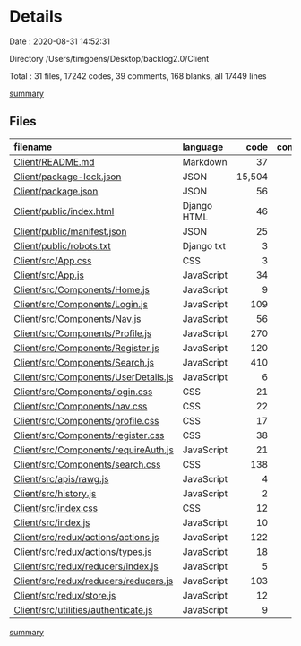 # Details

Date : 2020-08-31 14:52:31

Directory /Users/timgoens/Desktop/backlog2.0/Client

Total : 31 files,  17242 codes, 39 comments, 168 blanks, all 17449 lines

[summary](results.md)

## Files
| filename | language | code | comment | blank | total |
| :--- | :--- | ---: | ---: | ---: | ---: |
| [Client/README.md](/Client/README.md) | Markdown | 37 | 0 | 32 | 69 |
| [Client/package-lock.json](/Client/package-lock.json) | JSON | 15,504 | 0 | 1 | 15,505 |
| [Client/package.json](/Client/package.json) | JSON | 56 | 0 | 1 | 57 |
| [Client/public/index.html](/Client/public/index.html) | Django HTML | 46 | 0 | 5 | 51 |
| [Client/public/manifest.json](/Client/public/manifest.json) | JSON | 25 | 0 | 1 | 26 |
| [Client/public/robots.txt](/Client/public/robots.txt) | Django txt | 3 | 0 | 1 | 4 |
| [Client/src/App.css](/Client/src/App.css) | CSS | 3 | 1 | 1 | 5 |
| [Client/src/App.js](/Client/src/App.js) | JavaScript | 34 | 0 | 5 | 39 |
| [Client/src/Components/Home.js](/Client/src/Components/Home.js) | JavaScript | 9 | 0 | 2 | 11 |
| [Client/src/Components/Login.js](/Client/src/Components/Login.js) | JavaScript | 109 | 0 | 11 | 120 |
| [Client/src/Components/Nav.js](/Client/src/Components/Nav.js) | JavaScript | 56 | 1 | 7 | 64 |
| [Client/src/Components/Profile.js](/Client/src/Components/Profile.js) | JavaScript | 270 | 0 | 9 | 279 |
| [Client/src/Components/Register.js](/Client/src/Components/Register.js) | JavaScript | 120 | 2 | 10 | 132 |
| [Client/src/Components/Search.js](/Client/src/Components/Search.js) | JavaScript | 410 | 11 | 17 | 438 |
| [Client/src/Components/UserDetails.js](/Client/src/Components/UserDetails.js) | JavaScript | 6 | 0 | 3 | 9 |
| [Client/src/Components/login.css](/Client/src/Components/login.css) | CSS | 21 | 0 | 2 | 23 |
| [Client/src/Components/nav.css](/Client/src/Components/nav.css) | CSS | 22 | 1 | 3 | 26 |
| [Client/src/Components/profile.css](/Client/src/Components/profile.css) | CSS | 17 | 0 | 4 | 21 |
| [Client/src/Components/register.css](/Client/src/Components/register.css) | CSS | 38 | 0 | 3 | 41 |
| [Client/src/Components/requireAuth.js](/Client/src/Components/requireAuth.js) | JavaScript | 21 | 0 | 5 | 26 |
| [Client/src/Components/search.css](/Client/src/Components/search.css) | CSS | 138 | 3 | 7 | 148 |
| [Client/src/apis/rawg.js](/Client/src/apis/rawg.js) | JavaScript | 4 | 0 | 2 | 6 |
| [Client/src/history.js](/Client/src/history.js) | JavaScript | 2 | 0 | 3 | 5 |
| [Client/src/index.css](/Client/src/index.css) | CSS | 12 | 0 | 2 | 14 |
| [Client/src/index.js](/Client/src/index.js) | JavaScript | 10 | 0 | 2 | 12 |
| [Client/src/redux/actions/actions.js](/Client/src/redux/actions/actions.js) | JavaScript | 122 | 9 | 10 | 141 |
| [Client/src/redux/actions/types.js](/Client/src/redux/actions/types.js) | JavaScript | 18 | 0 | 1 | 19 |
| [Client/src/redux/reducers/index.js](/Client/src/redux/reducers/index.js) | JavaScript | 5 | 0 | 2 | 7 |
| [Client/src/redux/reducers/reducers.js](/Client/src/redux/reducers/reducers.js) | JavaScript | 103 | 9 | 9 | 121 |
| [Client/src/redux/store.js](/Client/src/redux/store.js) | JavaScript | 12 | 2 | 5 | 19 |
| [Client/src/utilities/authenticate.js](/Client/src/utilities/authenticate.js) | JavaScript | 9 | 0 | 2 | 11 |

[summary](results.md)